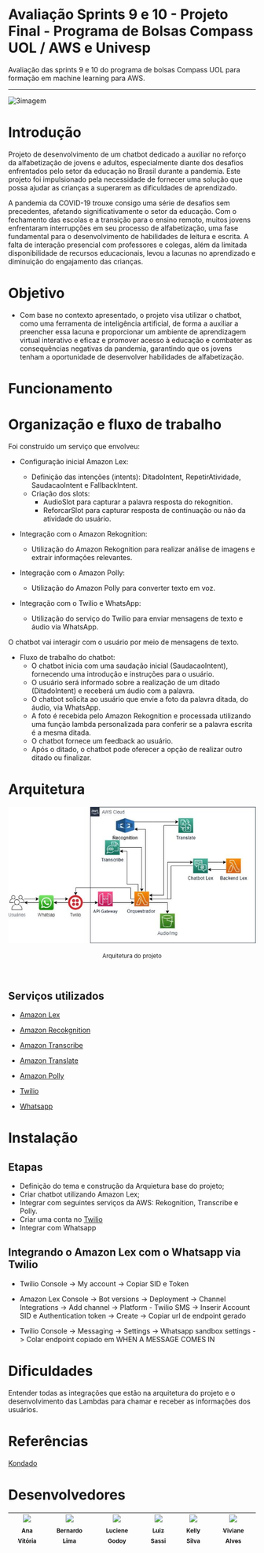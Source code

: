 <!--<div>
  <img src="asset\Bot.png" style="box-shadow: 0px 2px 5px rgba(0, 0, 0, 0.3); width: 100px; height: 100px;">
</div> -->
# Avaliação Sprints 9 e 10 - Projeto Final - Programa de Bolsas Compass UOL / AWS e Univesp

Avaliação das sprints 9 e 10 do programa de bolsas Compass UOL para formação em machine learning para AWS.

---

![3imagem](https://github.com/Compass-pb-aws-2023-Univesp/sprint-9-10-pb-aws-univesp/assets/88354075/f24197c4-dbe9-4184-ae7c-ec302ad4b0e6)


# Introdução

Projeto de desenvolvimento de um chatbot dedicado a auxiliar no reforço da alfabetização de jovens e adultos, especialmente diante dos desafios enfrentados pelo setor da educação no Brasil durante a pandemia. Este projeto foi impulsionado pela necessidade de fornecer uma solução que possa ajudar as crianças a superarem as dificuldades de aprendizado.

A pandemia da COVID-19 trouxe consigo uma série de desafios sem precedentes, afetando significativamente o setor da educação. Com o fechamento das escolas e a transição para o ensino remoto, muitos jovens enfrentaram interrupções em seu processo de alfabetização, uma fase fundamental para o desenvolvimento de habilidades de leitura e escrita. A falta de interação presencial com professores e colegas, além da limitada disponibilidade de recursos educacionais, levou a lacunas no aprendizado e diminuição do engajamento das crianças.


# Objetivo 

- Com base no contexto apresentado, o projeto visa utilizar o chatbot, como uma ferramenta de inteligência artificial, de forma a auxiliar a preencher essa lacuna e proporcionar um ambiente de aprendizagem virtual interativo e eficaz e promover acesso à educação e combater as consequências negativas da pandemia, garantindo que os jovens tenham a oportunidade de desenvolver habilidades de alfabetização.


# Funcionamento 

# Organização e fluxo de trabalho 
Foi construído um serviço que envolveu:
* Configuração inicial Amazon Lex:
    - Definição das intenções (intents): DitadoIntent, 	RepetirAtividade, SaudacaoIntent e FallbackIntent.
    - Criação dos slots: 
        - AudioSlot para capturar a palavra resposta do rekognition.
        - ReforcarSlot para capturar resposta de continuação ou não da atividade do usuário.
      
* Integração com o Amazon Rekognition:
    - Utilização do Amazon Rekognition para realizar análise de imagens e extrair informações relevantes.

* Integração com o Amazon Polly:
    - Utilização do Amazon Polly para converter texto em voz.

* Integração com o Twilio e WhatsApp:
    - Utilização do serviço do Twilio para enviar mensagens de texto e áudio via WhatsApp.

O chatbot vai interagir com o usuário por meio de mensagens de texto.

* Fluxo de trabalho do chatbot:
    - O chatbot inicia com uma saudação inicial (SaudacaoIntent), fornecendo uma introdução e instruções para o usuário.
    - O usuário será informado sobre a realização de um ditado (DitadoIntent) e receberá um áudio com a palavra.
    - O chatbot solicita ao usuário que envie a foto da palavra ditada, do áudio, via WhatsApp.
    - A foto é recebida pelo Amazon Rekognition e processada utilizando uma função lambda personalizada para conferir se a palavra escrita é a mesma ditada.
    - O chatbot fornece um feedback ao usuário.
    - Após o ditado, o chatbot pode oferecer a opção de realizar outro ditado ou finalizar.


# Arquitetura 

<div align="center">
  <img src="asset/arquitetura-atual.jpg">
  <sub>
    <p>Arquitetura do projeto</p><br>
  </sub>
</div>


## Serviços utilizados

- [Amazon Lex](https://docs.aws.amazon.com/lexv2/latest/dg/what-is.html)
    
- [Amazon Recokgnition](https://docs.aws.amazon.com/rekognition/latest/dg/what-is.html) 
- [Amazon Transcribe](https://docs.aws.amazon.com/transcribe/latest/dg/what-is.html)
-  [Amazon Translate](https://docs.aws.amazon.com/translate/latest/dg/what-is.html)
- [Amazon Polly](https://docs.aws.amazon.com/polly/latest/dg/what-is.html)
- [Twilio](https://www.twilio.com/pt-br/docs)

- [Whatsapp](https://business.whatsapp.com/developers/developer-hub)

# Instalação

## Etapas

- Definição do tema e construção da Arquietura base do projeto;
- Criar chatbot utilizando Amazon Lex;
- Integrar com seguintes serviços da AWS: Rekognition, Transcribe e Polly.
- Criar uma conta no [Twilio](https://www.twilio.com/)
- Integrar com Whatsapp

## Integrando o Amazon Lex com o Whatsapp via Twilio

- Twilio Console -> My account -> Copiar SID e Token

- Amazon Lex Console -> Bot versions -> Deployment -> Channel Integrations -> Add channel -> Platform - Twilio SMS -> Inserir Account SID e Authentication token -> Create -> Copiar url de endpoint gerado

- Twilio Console -> Messaging -> Settings -> Whatsapp sandbox settings -> Colar endpoint copiado em WHEN A MESSAGE COMES IN

# Dificuldades 

Entender todas as integrações que estão na arquitetura do projeto e o desenvolvimento das Lambdas para chamar e receber as informações dos usuários. 

# Referências 

[Kondado](https://kondado.com.br/blog/wiki/2020/11/03/adicionando-o-s3-como-destino-na-plataforma-da-kondado/)

# Desenvolvedores 

[<img src="https://avatars.githubusercontent.com/u/97908745?v=4" width=115><br><sub>Ana Vitória</sub>](https://github.com/anaVitoriaLouro) | [<img src="https://avatars.githubusercontent.com/u/81330043?v=4" width=115><br><sub>Bernardo Lima</sub>](https://github.com/belima93) | [<img src="https://avatars.githubusercontent.com/u/87142990?v=4" width=115><br><sub>Luciene Godoy</sub>](https://github.com/LucieneGodoy) | [<img src="https://avatars.githubusercontent.com/u/72028902?v=4" width=115><br><sub>Luiz Sassi</sub>](https://github.com/luizrsassi) | [<img src="https://avatars.githubusercontent.com/u/88354075?v=4" width=115><br><sub>Kelly Silva</sub>](https://github.com/KellyPLSilva) | [<img src="https://avatars.githubusercontent.com/u/117780664?v=4" width=115><br><sub>Viviane Alves</sub>](https://github.com/Vivianes86)|
| :---: | :---: | :---: | :---: | :---: | :---: | 








